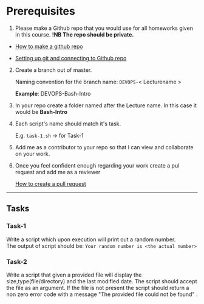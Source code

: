 # Prerequisites
1. Please make a Github repo that you would use for all homeworks given in this course. **!NB The repo should be private.**

* [ How to make a github repo ](https://help.github.com/en/github/getting-started-with-github/create-a-repo )

* [Setting up git and connecting to Github repo](https://help.github.com/en/github/getting-started-with-github/set-up-git#setting-up-git)

2. Create a branch out of master.
  
   Naming convention for the branch name:
   `DEVOPS-`< Lecturename >
   
   **Example**: DEVOPS-Bash-Intro
   
3. In your repo create a folder named after the Lecture name. In this case it would be **Bash-Intro**
4. Each script's name should match it's task.
   
   E.g. `task-1.sh` -> for Task-1 
5. Add me as a contributor to your repo so that I can view and collaborate on your work.
6. Once you feel confident enough regarding your work
create a pul request and add me as a reviewer

    [How to create a pull request](https://help.github.com/en/github/collaborating-with-issues-and-pull-requests/creating-a-pull-request)

----------

## Tasks

### Task-1

Write a script which upon execution will print out a random number.<br>
The output of script should be: `Your random number is <the actual number>`

### Task-2

Write a script that given a provided file will display the size,type(file/directory)
and the last modified date.
The script should accept the file as an argument.
If the file is not present the script should return a non zero error code with a
message "The provided file could not be found" .
